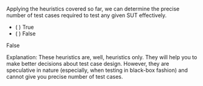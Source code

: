 <panel header=":lock::key: Can define test cases precisely">
<question>

Applying the heuristics covered so far, we can determine the precise number of test cases required to test any given SUT effectively.

- ( ) True
- ( ) False

<div slot="answer">

False

Explanation: These heuristics are, well, heuristics only. They will help you to make better decisions about test case design. However, they are speculative in nature (especially, when testing in black-box fashion) and cannot give you precise number of test cases.

</div>
</question>
</panel>
